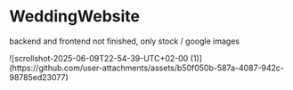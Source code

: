 # WeddingWebsite
<P>backend and frontend not finished, only stock / google images</P>
![scrollshot-2025-06-09T22-54-39-UTC+02-00 (1)](https://github.com/user-attachments/assets/b50f050b-587a-4087-942c-98785ed23077)


